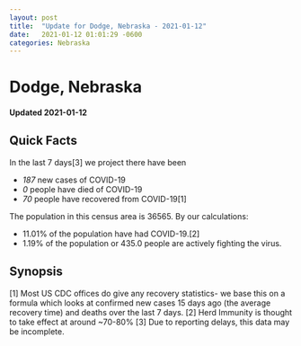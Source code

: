 ```yaml
---
layout: post
title:  "Update for Dodge, Nebraska - 2021-01-12"
date:   2021-01-12 01:01:29 -0600
categories: Nebraska
---
```


# Dodge, Nebraska
#### Updated 2021-01-12

## Quick Facts

In the last 7 days[3] we project there have been
- *187* new cases of COVID-19
- *0* people have died of COVID-19
- *70* people have recovered from COVID-19[1]

The population in this census area is 36565. By our calculations:
- 11.01% of the population have had COVID-19.[2]
- 1.19% of the population or 435.0 people are actively fighting the virus.

## Synopsis




[1] Most US CDC offices do give any recovery statistics- we base this on a formula which looks at confirmed new cases
15 days ago (the average recovery time) and deaths over the last 7 days.
[2] Herd Immunity is thought to take effect at around ~70-80%
[3] Due to reporting delays, this data may be incomplete. 
    
